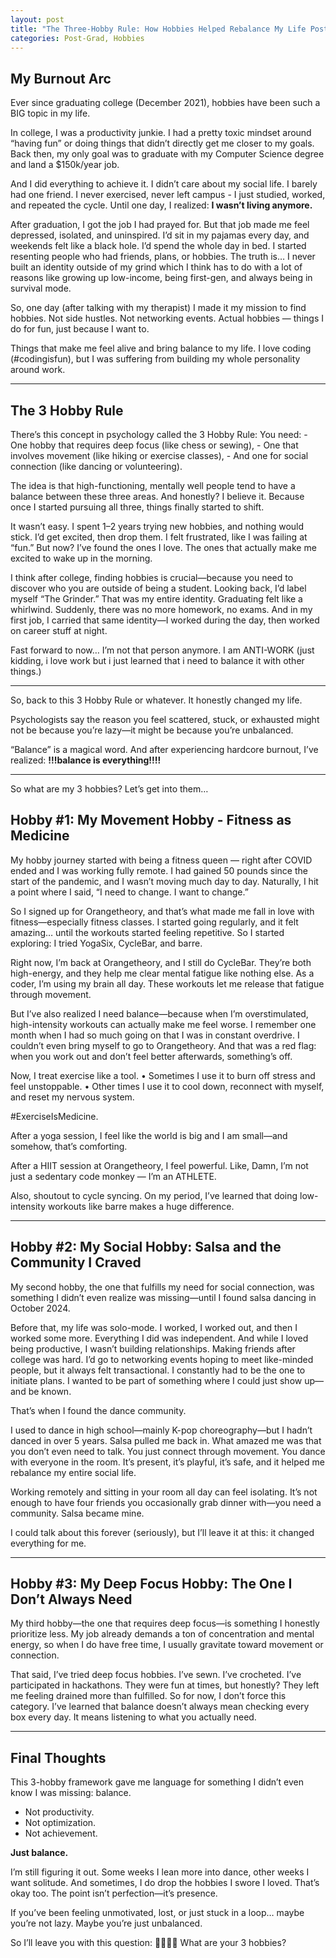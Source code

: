 ```yaml
---
layout: post
title: "The Three-Hobby Rule: How Hobbies Helped Rebalance My Life Post-Grad"
categories: Post-Grad, Hobbies
---
```

## My Burnout Arc 

Ever since graduating college (December 2021), hobbies have been such a BIG topic in my life. 

In college, I was a productivity junkie. I had a pretty toxic mindset around “having fun” or doing things that didn’t directly get me closer to my goals. Back then, my only goal was to graduate with my Computer Science degree and land a $150k/year job.

And I did everything to achieve it. I didn’t care about my social life. I barely had one friend. I never exercised, never left campus - I just studied, worked, and repeated the cycle. Until one day, I realized: **I wasn’t living anymore.**

After graduation, I got the job I had prayed for. But that job made me feel depressed, isolated, and uninspired. I’d sit in my pajamas every day, and weekends felt like a black hole. I’d spend the whole day in bed. I started resenting people who had friends, plans, or hobbies. The truth is… I never built an identity outside of my grind which I think has to do with a lot of reasons like growing up low-income, being first-gen, and always being in survival mode.

So, one day (after talking with my therapist) I made it my mission to find hobbies. Not side hustles. Not networking events. Actual hobbies — things I do for fun, just because I want to. 

Things that make me feel alive and bring balance to my life. I love coding (#codingisfun), but I was suffering from building my whole personality around work.

---
## The 3 Hobby Rule 

There’s this concept in psychology called the 3 Hobby Rule:
You need:
	- One hobby that requires deep focus (like chess or sewing),
	- One that involves movement (like hiking or exercise classes),
	- And one for social connection (like dancing or volunteering).

The idea is that high-functioning, mentally well people tend to have a balance between these three areas. And honestly? I believe it. Because once I started pursuing all three, things finally started to shift.

It wasn’t easy. I spent 1–2 years trying new hobbies, and nothing would stick. I’d get excited, then drop them. I felt frustrated, like I was failing at “fun.” But now? I’ve found the ones I love. The ones that actually make me excited to wake up in the morning.

I think after college, finding hobbies is crucial—because you need to discover who you are outside of being a student. Looking back, I’d label myself “The Grinder.” That was my entire identity. Graduating felt like a whirlwind. Suddenly, there was no more homework, no exams. And in my first job, I carried that same identity—I worked during the day, then worked on career stuff at night.

Fast forward to now… I’m not that person anymore. I am ANTI-WORK (just kidding, i love work but i just learned that i need to balance it with other things.)

---

So, back to this 3 Hobby Rule or whatever.
It honestly changed my life.

Psychologists say the reason you feel scattered, stuck, or exhausted might not be because you’re lazy—it might be because you’re unbalanced.

“Balance” is a magical word. And after experiencing hardcore burnout, I’ve realized: **!!!balance is everything!!!!**

--- 

So what are my 3 hobbies? Let’s get into them…

## Hobby #1: My Movement Hobby - Fitness as Medicine

My hobby journey started with being a fitness queen — right after COVID ended and I was working fully remote. I had gained 50 pounds since the start of the pandemic, and I wasn’t moving much day to day. Naturally, I hit a point where I said, “I need to change. I want to change.”

So I signed up for Orangetheory, and that’s what made me fall in love with fitness—especially fitness classes. I started going regularly, and it felt amazing… until the workouts started feeling repetitive. So I started exploring: I tried YogaSix, CycleBar, and barre.

Right now, I’m back at Orangetheory, and I still do CycleBar. They’re both high-energy, and they help me clear mental fatigue like nothing else. As a coder, I’m using my brain all day. These workouts let me release that fatigue through movement.

But I’ve also realized I need balance—because when I’m overstimulated, high-intensity workouts can actually make me feel worse. I remember one month when I had so much going on that I was in constant overdrive. I couldn’t even bring myself to go to Orangetheory. And that was a red flag: when you work out and don’t feel better afterwards, something’s off.

Now, I treat exercise like a tool.
	•	Sometimes I use it to burn off stress and feel unstoppable.
	•	Other times I use it to cool down, reconnect with myself, and reset my nervous system.

#ExerciseIsMedicine.

After a yoga session, I feel like the world is big and I am small—and somehow, that’s comforting.

After a HIIT session at Orangetheory, I feel powerful. Like, Damn, I’m not just a sedentary code monkey — I’m an ATHLETE.

Also, shoutout to cycle syncing. On my period, I’ve learned that doing low-intensity workouts like barre makes a huge difference. 

---

## Hobby #2: My Social Hobby: Salsa and the Community I Craved

My second hobby, the one that fulfills my need for social connection, was something I didn’t even realize was missing—until I found salsa dancing in October 2024.

Before that, my life was solo-mode. I worked, I worked out, and then I worked some more. Everything I did was independent. And while I loved being productive, I wasn’t building relationships. Making friends after college was hard. I’d go to networking events hoping to meet like-minded people, but it always felt transactional. I constantly had to be the one to initiate plans. I wanted to be part of something where I could just show up—and be known.

That’s when I found the dance community.

I used to dance in high school—mainly K-pop choreography—but I hadn’t danced in over 5 years. Salsa pulled me back in. What amazed me was that you don’t even need to talk. You just connect through movement. You dance with everyone in the room. It’s present, it’s playful, it’s safe, and it helped me rebalance my entire social life.

Working remotely and sitting in your room all day can feel isolating. It’s not enough to have four friends you occasionally grab dinner with—you need a community. Salsa became mine.

I could talk about this forever (seriously), but I’ll leave it at this: it changed everything for me.

--- 

## Hobby #3: My Deep Focus Hobby: The One I Don’t Always Need

My third hobby—the one that requires deep focus—is something I honestly prioritize less. My job already demands a ton of concentration and mental energy, so when I do have free time, I usually gravitate toward movement or connection.

That said, I’ve tried deep focus hobbies.
I’ve sewn. I’ve crocheted. I’ve participated in hackathons. They were fun at times, but honestly? They left me feeling drained more than fulfilled. So for now, I don’t force this category. I’ve learned that balance doesn’t always mean checking every box every day. It means listening to what you actually need.

---

## Final Thoughts

This 3-hobby framework gave me language for something I didn’t even know I was missing: balance.

- Not productivity.
- Not optimization.
- Not achievement.

**Just balance.**

I’m still figuring it out. Some weeks I lean more into dance, other weeks I want solitude. And sometimes, I do drop the hobbies I swore I loved. That’s okay too. The point isn’t perfection—it’s presence.

If you’ve been feeling unmotivated, lost, or just stuck in a loop… maybe you’re not lazy.
Maybe you’re just unbalanced.

So I’ll leave you with this question:
🧠🏃‍♀️💬 What are your 3 hobbies?
